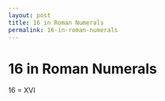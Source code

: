 ```yaml
---
layout: post
title: 16 in Roman Numerals
permalink: 16-in-roman-numerals
---
```


# 16 in Roman Numerals

16 = XVI
